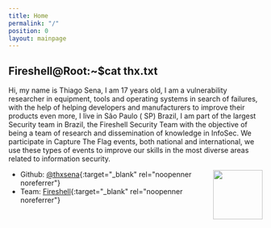 ```yaml
---
title: Home
permalink: "/"
position: 0
layout: mainpage
---
```


## Fireshell@Root:~$cat thx.txt


Hi, my name is Thiago Sena, I am 17 years old, I am a vulnerability researcher in equipment, tools and operating systems in search of failures, with the help of helping developers and manufacturers to improve their products even more, I live in São Paulo ( SP) Brazil, I am part of the largest Security team in Brazil, the Fireshell Security Team with the objective of being a team of research and dissemination of knowledge in InfoSec. We participate in Capture The Flag events, both national and international, we use these types of events to improve our skills in the most diverse areas related to information security.


<img src="/images/índice.png" style="width:7em; height:7em; float:right;" />




* Github: [@thxsena](https://github.com/thxsena){:target="_blank" rel="noopenner noreferrer"}
* Team: [Fireshell](https://fireshellsecurity.team){:target="_blank" rel="noopenner noreferrer"}
